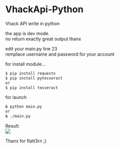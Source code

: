 # VhackApi-Python
Vhack API write in python

the app is dev mode.  
no return exactly great output thanx  
  
edit your main.py line 23  
remplace username and password for your account  

for install module...  
 
```sh
$ pip install requests  
$ pip install pytesseract  
or  
$ pip install tesseract
``` 

for launch  
```sh
& python main.py 
or 
& ./main.py
``` 

Result:  
![](http://www.cuby-hebergs.com/dl/vhack.png)

Thanx for flatt3rn ;) 
